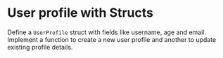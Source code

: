 # User profile with Structs

Define a `UserProfile` struct with fields like username, age and email. Implement a function to create a new user profile and another to update existing profile details.